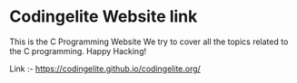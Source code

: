 # Codingelite Website link
This is the C Programming Website We try to cover all the topics related to the C programming.
Happy Hacking!

Link :- https://codingelite.github.io/codingelite.org/
